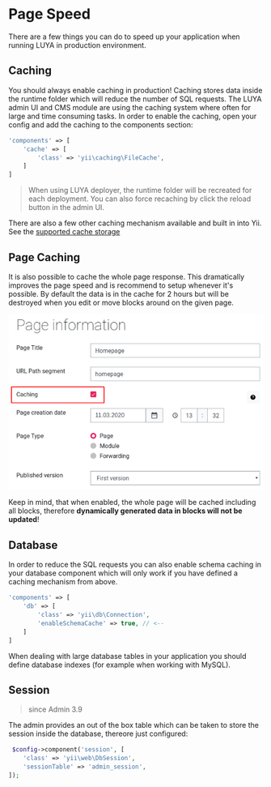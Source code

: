 # Page Speed

There are a few things you can do to speed up your application when running LUYA in production environment.

## Caching

You should always enable caching in production! Caching stores data inside the runtime folder which will reduce the number of SQL requests. The LUYA admin UI and CMS module are using the caching system where often for large and time consuming tasks. In order to enable the caching, open your config and add the caching to the components section:

```php
'components' => [
    'cache' => [
        'class' => 'yii\caching\FileCache',
    ]
]
```

> When using LUYA deployer, the runtime folder will be recreated for each deployment. You can also force recaching by click the reload button in the admin UI.

There are also a few other caching mechanism available and built in into Yii. See the [supported cache storage](https://www.yiiframework.com/doc-2.0/guide-caching-data.html#supported-cache-storage)

## Page Caching

It is also possible to cache the whole page response. This dramatically improves the page speed and is recommend to setup whenever it's possible. By default the data is in the cache for 2 hours but will be destroyed when you edit or move blocks around on the given page.

![CMS Page Caching](../img/page-caching.png "CMS Page Caching")

Keep in mind, that when enabled, the whole page will be cached including all blocks, therefore **dynamically generated data in blocks will not be updated**!

## Database

In order to reduce the SQL requests you can also enable schema caching in your database component which will only work if you have defined a caching mechanism from above.

```php
'components' => [
    'db' => [
        'class' => 'yii\db\Connection',
        'enableSchemaCache' => true, // <--
    ]
]
```

When dealing with large database tables in your application you should define database indexes (for example when working with MySQL).

## Session

> since Admin 3.9

The admin provides an out of the box table which can be taken to store the session inside the database, thereore just configured:

```php
 $config->component('session', [
    'class' => 'yii\web\DbSession',
    'sessionTable' => 'admin_session',
]);
```
